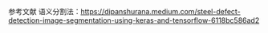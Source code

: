参考文献
语义分割法：https://dipanshurana.medium.com/steel-defect-detection-image-segmentation-using-keras-and-tensorflow-6118bc586ad2